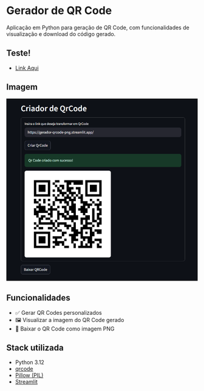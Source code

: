 
# Gerador de QR Code

Aplicação em Python para geração de QR Code, com funcionalidades de visualização e download do código gerado.


## Teste!

- [Link Aqui](https://gerador-qrcode-png.streamlit.app/)


## Imagem
![Alt text](/screenshot.png "Imagem Ilustrativa")


## Funcionalidades

- ✅ Gerar QR Codes personalizados
- 🖼️ Visualizar a imagem do QR Code gerado
- 💾 Baixar o QR Code como imagem PNG



## Stack utilizada

- Python 3.12
- [qrcode](https://pypi.org/project/qrcode/)
- [Pillow (PIL)](https://pypi.org/project/Pillow/)
- [Streamlit](https://streamlit.io/)
